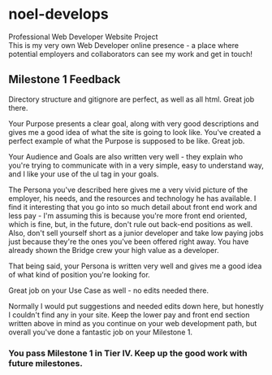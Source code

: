 # noel-develops
Professional Web Developer Website Project<br />
This is my very own Web Developer online presence - a place where potential employers and collaborators can see my work and get in touch!


## Milestone 1 Feedback

Directory structure and gitignore are perfect, as well as all html. Great job there.

Your Purpose presents a clear goal, along with very good descriptions and gives me a good idea of what the site is going to look like. You've created a perfect example of what the Purpose is supposed to be like. Great job.

Your Audience and Goals are also written very well - they explain who you're trying to communicate with in a very simple, easy to understand way, and I like your use of the ul tag in your goals.

The Persona you've described here gives me a very vivid picture of the employer, his needs, and the resources and technology he has available. I find it interesting that you go into so much detail about front end work and less pay - I'm assuming this is because you're more front end oriented, which is fine, but, in the future, don't rule out back-end positions as well. Also, don't sell yourself short as a junior developer and take low paying jobs just because they're the ones you've been offered right away. You have already shown the Bridge crew your high value as a developer. 

That being said, your Persona is written very well and gives me a good idea of what kind of position you're looking for. 

Great job on your Use Case as well - no edits needed there.

Normally I would put suggestions and needed edits down here, but honestly I couldn't find any in your site. Keep the lower pay and front end section written above in mind as you continue on your web development path, but overall you've done a fantastic job on your Milestone 1.

### You pass Milestone 1 in Tier IV. Keep up the good work with future milestones.
